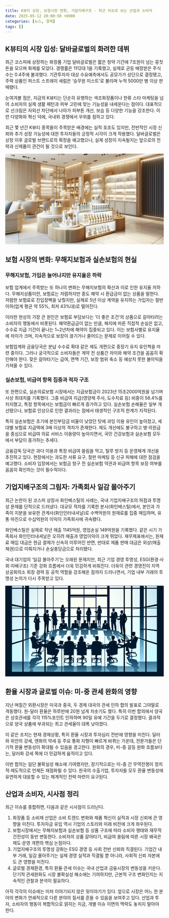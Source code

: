 ```yaml
---
title: K뷰티 상장, 보험시장 변화, 기업지배구조 - 최근 이슈로 보는 산업과 소비자
date: 2025-05-12 20:00:50 +0900
categories: [뉴스, 경제]
tags: []
---
```


## K뷰티의 시장 입성: 달바글로벌의 화려한 데뷔

최근 코스피에 상장하는 화장품 기업 달바글로벌은 짧은 청약 기간에 7조원이 넘는 뭉칫돈을 모으며 화제를 모았다. 경쟁률은 1112대 1을 기록했고, 실제로 균등 배정받은 주식 수는 0.4주에 불과했다. 기관투자자 대상 수요예측에서도 공모가가 상단으로 결정됐고, 주력 상품인 퍼스트 스프레이 세럼은 ‘승무원 미스트’로 불리며 누적 5000만 병 이상 판매됐다.

눈여겨볼 점은, 지금의 K뷰티는 단순히 유행하는 색조화장품이나 한류 스타 마케팅을 넘어 소비자의 실제 생활 패턴과 피부 고민에 맞는 기능성을 내세운다는 점이다. 대표적으로 선크림은 자외선 차단에서 나아가 피부톤 개선, 보습 등 다양한 기능을 강조한다. 이런 다양화와 혁신 덕에, 국내외 경쟁에서 우위를 점하고 있다.

최근 몇 년간 K뷰티 종목들이 주목받은 배경에는 실적 호조도 있지만, 전반적인 시장 신뢰와 추가 성장 가능성에 대한 투자자들의 긍정적 시각이 크게 작용했다. 달바글로벌은 상장 이후 글로벌 브랜드로의 확장을 예고했으나, 실제 성장이 지속될지는 앞으로의 전략과 신제품이 관건이 될 것으로 보인다.

![크림과 세럼이 진열된 현대적인 뷰티 매장의 내부 풍경](assets/img/2025-05-12-16eacc69-47eb-4447-b20c-5a260f96d6be/1747047725840.png)

## 보험 시장의 변화: 무해지보험과 실손보험의 현실

### 무해지보험, 가입은 늘어나지만 유지율은 하락

보험 업계에서 주목받는 또 하나의 변화는 무해지보험의 확산과 이로 인한 유지율 저하다. 무해지상품이란, 보험료는 저렴하지만 중도 해약 시 환급금이 없는 상품을 말한다. 저렴한 보험료로 진입장벽을 낮췄지만, 실제로 5년 이상 계약을 유지하는 가입자는 절반 이하(업계 평균 약 55%, 최저 43%대)로 떨어진다.

이러한 현상의 가장 큰 원인은 보험료 부담보다는 ‘더 좋은 조건’의 상품으로 갈아타려는 소비자의 행동에서 비롯된다. 해약환급금이 없는 만큼, 해지에 따른 직접적 손실은 없고, 수수료 지급 기간이 끝나는 1~2년차에 해약이 집중되고 있다. 이는 보험사별로 유지율에 차이가 크며, 지속적으로 보장이 끊기거나 줄어드는 문제로 이어질 수 있다.

보험업계와 금융당국은 분납 수수료 확대 같은 제도 개편으로 중장기 유지 유인책을 마련 중이다. 그러나 궁극적으로 소비자들은 계약 전 상품간 차이와 해약 조건을 꼼꼼히 확인해야 한다. 잦은 갈아타기는 급여, 면책 기간, 보장 범위 축소 등 예상치 못한 불이익을 가져올 수 있다.

### 실손보험, 비급여 항목 집중과 적자 구조

또 한편으로, 실손의료보험 시장에서는 지급보험금이 2023년 15조2000억원을 넘기며 사상 최대치를 기록했다. 그중 비급여 지급(영양제 주사, 도수치료 등) 비중이 58.4%를 차지했고, 특정 항목에서는 보험금이 빠르게 증가하고 있다. 실손보험 손해율은 일부 개선됐으나, 보험료 인상으로 인한 결과라는 점에서 태생적인 구조적 한계가 지적된다.

특히 실손보험은 초기에 본인부담금 비율이 낮았던 탓에 과잉 이용 유인이 높아졌고, 세대별 보험료 지급액에 3배 이상의 격차가 존재한다. 제도 개선에도 불구하고 병·의원급을 중심으로 비급여 의료 서비스 이용량이 높아지면서, 국민 건강보험과 실손보험 모두에서 부담이 증가하는 추세다.

금융감독 당국은 과다 이용과 특정 비급여 쏠림을 막고, 탈루 방지 등 운영체계 개선을 추진하고 있다. 현장에서는 과도한 서류 요구, 절판 마케팅 등 신규 피해에 대한 점검을 예고했다. 소비자 입장에서는 보험금 청구 전 실손보험 약관과 비급여 항목 보장 여부를 꼼꼼히 확인하는 것이 필수적이다.

## 기업지배구조의 그림자: 가족회사 일감 몰아주기

최근 논란이 된 코스피 상장사 화인베스틸의 사례는, 국내 기업지배구조의 허점과 투명성 문제를 단적으로 드러냈다. 대규모 적자를 기록한 본사(화인베스틸)에서, 본인과 가족이 지분을 보유한 관계사(화인인터내셔날)로 수백억원의 원재료를 집중 매입하며, 유통 마진으로 수십억원의 이익이 가족회사에 귀속됐다.

화인베스틸은 실제로 작년 매출 1145억원, 영업손실 149억원을 기록했다. 같은 시기 가족회사 화인인터내셔날은 오히려 매출과 영업이익이 크게 뛰었다. 재무제표에서는, 원재료 매입 대금은 현금 결제가 신속히 이루어진 반면, 반대로 제품 판매 대금은 외상(매출채권)으로 미뤄지거나 손실충당금으로 처리됐다.

국내 대기업의 ‘일감 몰아주기’는 오래된 문제지만, 최근 기업 경영 투명성, ESG(환경·사회·지배구조) 기준 강화 흐름에서 더욱 민감하게 비춰진다. 더욱이 관련 경영진이 지역 상공회의소 회장 경력 등 공적 역할을 강조해온 점까지 드러나면서, 기업 내부 거래의 투명성 논의가 다시 주목받고 있다.

![건물 유리창 뒤에서 회의하는 경영진의 실루엣과 검은 그림자](assets/img/2025-05-12-16eacc69-47eb-4447-b20c-5a260f96d6be/1747047747085.png)

## 환율 시장과 글로벌 이슈: 미-중 관세 완화의 영향

지난 며칠간 외환시장은 미국과 중국, 두 경제 대국의 관세 인하 합의 발표로 그야말로 격동했다. 원-달러 환율은 하루만에 20원 넘게 치솟기도 했다. 특히 이번 합의에서 양국은 상호관세를 각각 115%포인트 인하하며 90일 유예 기간을 두기로 결정했다. 결과적으로 양국 상품에 부과되는 최고 관세율이 대폭 낮아졌다.

이 같은 조치는 현재 경제상황, 특히 환율 시장과 투자심리 전반에 영향을 미친다. 달러와 위안의 강세, 엔화의 약세 등 주요 통화 지형이 빠르게 바뀌는 가운데, 전문가들은 단기적 환율 변동성이 확대될 수 있음을 경고한다. 원화의 경우, 미-중 갈등 완화 흐름보다는, 달러화 강세 쪽에 더 민감하게 움직이고 있다.

이번 합의는 일단 불확실성 해소에 기여했지만, 장기적으로는 미-중 간 무역전쟁이 정치적·제도적으로 언제든 재점화될 수 있다. 한국의 수출기업, 투자자들 모두 환율 변동성에 유연하게 대응할 수 있는 체계적인 전략 마련이 요구된다.

## 산업과 소비자, 시사점 정리

최근 이슈를 종합하면, 다음과 같은 시사점이 드러난다.

1. 화장품 등 소비재 산업은 소비 트렌드 변화와 제품 혁신이 실적과 시장 신뢰에 큰 영향을 미친다. 투자자금 유입 역시 기업의 스토리와 미래 비전에 크게 좌우된다.
2. 보험시장에서는 무해지보험과 실손보험 등 상품 구조에 따라 소비자 행태와 재무적 건전성이 동반 변동한다. 소비자의 상품 갈아타기, 비급여 쏠림에 따른 시장 왜곡은 제도·운영 개편의 핵심 논점이다.
3. 기업지배구조의 투명성 강화는 ESG 경영 등 사회 전반 신뢰와 직결된다. 기업간 내부 거래, 일감 몰아주기는 실제 경영 실적과 직결될 뿐 아니라, 사회적 신뢰 자본에도 큰 영향을 미친다.
4. 글로벌 경제환경, 특히 환율·관세 이슈는 국내 산업과 금융시장의 변동성을 키운다. 단기적 관세완화도 시장 불확실성 해소에는 기여하지만, 근본적 구조 변화인지는 지속적인 관찰과 분석이 필요하다.

아직 각각의 이슈에는 미처 이야기되지 않은 뒷이야기가 있다. 앞으로 시장은 어느 한 분야의 변화가 연쇄적으로 다른 분야의 질서를 흔들 수 있음을 보여주고 있다. 산업과 투자, 소비자의 행동이 복합적으로 얽히는 지금, 개별 이슈 이면의 맥락도 놓치지 말아야 한다.
